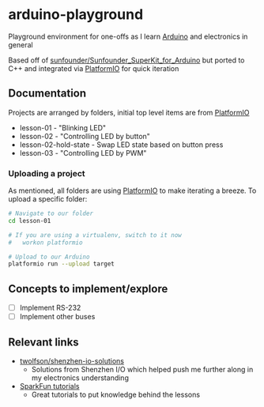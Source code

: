 # arduino-playground
Playground environment for one-offs as I learn [Arduino][] and electronics in general

Based off of [sunfounder/Sunfounder_SuperKit_for_Arduino][] but ported to C++ and integrated via [PlatformIO][] for quick iteration

[SunFounder]: https://github.com/sunfounder/Sunfounder_SuperKit_for_Arduino
[sunfounder/Sunfounder_SuperKit_for_Arduino]: https://github.com/sunfounder/Sunfounder_SuperKit_for_Arduino

[Arduino]: https://www.arduino.cc/
[PlatformIO]: http://platformio.org/

## Documentation
Projects are arranged by folders, initial top level items are from [PlatformIO][]

- lesson-01 - "Blinking LED"
- lesson-02 - "Controlling LED by button"
- lesson-02-hold-state - Swap LED state based on button press
- lesson-03 - "Controlling LED by PWM"

### Uploading a project
As mentioned, all folders are using [PlatformIO][] to make iterating a breeze. To upload a specific folder:

```bash
# Navigate to our folder
cd lesson-01

# If you are using a virtualenv, switch to it now
#   workon platformio

# Upload to our Arduino
platformio run --upload target
```

## Concepts to implement/explore
- [ ] Implement RS-232
- [ ] Implement other buses

## Relevant links
- [twolfson/shenzhen-io-solutions](https://github.com/twolfson/shenzhen-io-solutions)
    - Solutions from Shenzhen I/O which helped push me further along in my electronics understanding
- [SparkFun tutorials](https://learn.sparkfun.com/tutorials/tags/concepts?page=all)
    - Great tutorials to put knowledge behind the lessons
